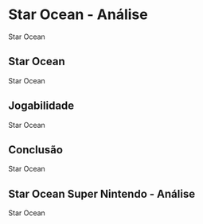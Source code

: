 ---
---

# Star Ocean - Análise

Star Ocean

## Star Ocean

Star Ocean

## Jogabilidade

Star Ocean

## Conclusão

Star Ocean

## Star Ocean Super Nintendo - Análise

Star Ocean
